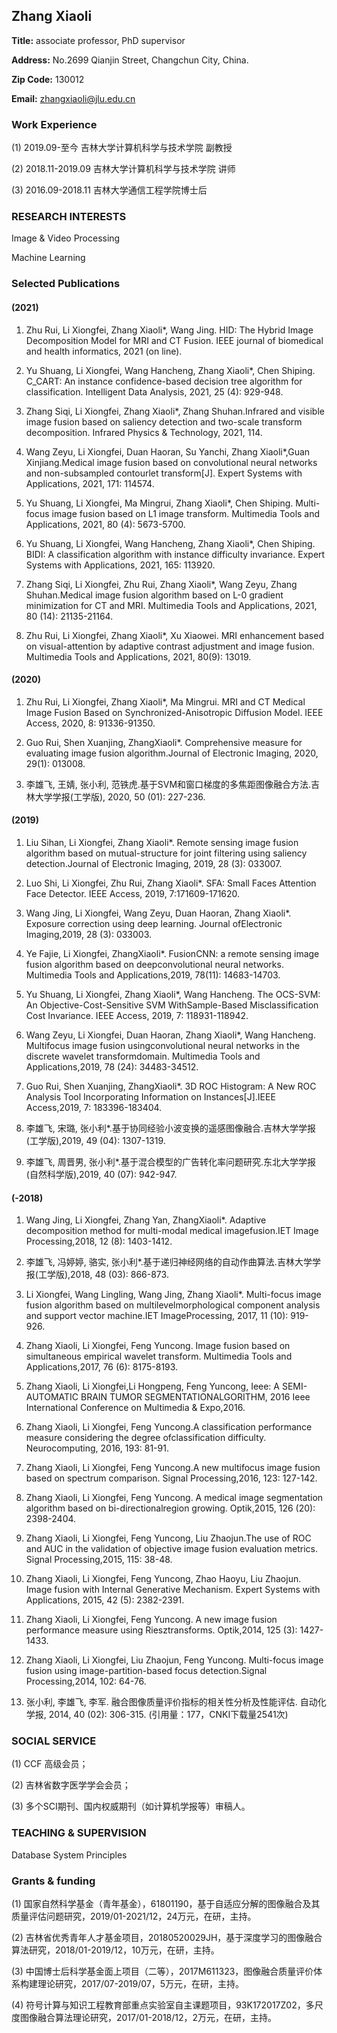 ## Zhang Xiaoli

**Title:** associate professor, PhD supervisor

**Address:**  No.2699 Qianjin Street, Changchun City, China.  

**Zip Code:** 130012  

**Email:** zhangxiaoli@jlu.edu.cn  

### Work Experience
(1) 2019.09-至今 吉林大学计算机科学与技术学院 副教授

(2) 2018.11-2019.09 吉林大学计算机科学与技术学院 讲师

(3) 2016.09-2018.11 吉林大学通信工程学院博士后
### RESEARCH INTERESTS
Image & Video Processing 

Machine Learning
### Selected Publications
#### (2021)
1. Zhu Rui, Li Xiongfei, Zhang Xiaoli*, Wang Jing. HID: The Hybrid Image Decomposition Model for MRI and CT Fusion. IEEE journal of biomedical and health informatics, 2021 (on line).

2. Yu Shuang, Li Xiongfei, Wang Hancheng, Zhang Xiaoli*, Chen Shiping. C_CART: An instance confidence-based decision tree algorithm for classification. Intelligent Data Analysis, 2021, 25 (4): 929-948.

3. Zhang Siqi, Li Xiongfei, Zhang Xiaoli*, Zhang Shuhan.Infrared and visible image fusion based on saliency detection and two-scale transform decomposition. Infrared Physics & Technology, 2021, 114.

4. Wang Zeyu, Li Xiongfei, Duan Haoran, Su Yanchi, Zhang Xiaoli*,Guan Xinjiang.Medical image fusion based on convolutional neural networks and non-subsampled contourlet    transform[J]. Expert Systems with Applications, 2021, 171: 114574.

5. Yu Shuang, Li Xiongfei, Ma Mingrui, Zhang Xiaoli*, Chen Shiping. Multi-focus image fusion based on L1 image transform. Multimedia Tools and Applications, 2021, 80 (4): 5673-5700.

6. Yu Shuang, Li Xiongfei, Wang Hancheng, Zhang Xiaoli*, Chen Shiping. BIDI: A classification algorithm with instance difficulty invariance. Expert Systems with Applications, 2021, 165: 113920.

7. Zhang Siqi, Li Xiongfei, Zhu Rui, Zhang Xiaoli*, Wang Zeyu, Zhang Shuhan.Medical image fusion algorithm based on L-0 gradient minimization for CT and MRI. Multimedia Tools and Applications, 2021, 80 (14): 21135-21164.

8. Zhu Rui, Li Xiongfei, Zhang Xiaoli*, Xu Xiaowei. MRI enhancement based on visual-attention by adaptive contrast adjustment and image fusion. Multimedia Tools and Applications, 2021, 80(9): 13019.


#### (2020)

1. Zhu Rui, Li Xiongfei, Zhang Xiaoli*, Ma Mingrui. MRI and CT Medical Image Fusion Based on Synchronized-Anisotropic Diffusion Model. IEEE Access, 2020, 8: 91336-91350.

2. Guo Rui, Shen Xuanjing, ZhangXiaoli*. Comprehensive measure for evaluating image fusion algorithm.Journal of Electronic Imaging, 2020, 29(1): 013008.

3. 李雄飞, 王婧, 张小利, 范铁虎.基于SVM和窗口梯度的多焦距图像融合方法.吉林大学学报(工学版), 2020, 50 (01): 227-236.

#### (2019)

1. Liu Sihan, Li Xiongfei, Zhang Xiaoli*. Remote sensing image fusion algorithm based on mutual-structure for joint filtering using saliency detection.Journal of Electronic Imaging, 2019, 28 (3): 033007.

2. Luo Shi, Li Xiongfei, Zhu Rui, Zhang Xiaoli*. SFA: Small Faces Attention Face Detector. IEEE Access, 2019, 7:171609-171620.

3. Wang Jing, Li Xiongfei, Wang Zeyu, Duan Haoran, Zhang Xiaoli*. Exposure correction using deep learning. Journal ofElectronic Imaging,2019, 28 (3): 033003.

4. Ye Fajie, Li Xiongfei, ZhangXiaoli*. FusionCNN: a remote sensing image fusion algorithm based on deepconvolutional neural networks. Multimedia Tools and Applications,2019, 78(11): 14683-14703.

5. Yu Shuang, Li Xiongfei, Zhang Xiaoli*, Wang Hancheng. The OCS-SVM: An Objective-Cost-Sensitive SVM WithSample-Based Misclassification Cost Invariance. IEEE Access, 2019, 7: 118931-118942.

6. Wang Zeyu, Li Xiongfei, Duan Haoran, Zhang Xiaoli*, Wang Hancheng. Multifocus image fusion usingconvolutional neural networks in the discrete wavelet transformdomain. Multimedia Tools and Applications,2019, 78 (24): 34483-34512.

7. Guo Rui, Shen Xuanjing, ZhangXiaoli*. 3D ROC Histogram: A New ROC Analysis Tool Incorporating Information on Instances[J].IEEE Access,2019, 7: 183396-183404.

8. 李雄飞, 宋璐, 张小利*.基于协同经验小波变换的遥感图像融合.吉林大学学报(工学版),2019, 49 (04): 1307-1319.

9. 李雄飞, 周晋男, 张小利*.基于混合模型的广告转化率问题研究.东北大学学报(自然科学版),2019, 40 (07): 942-947.


#### (-2018)


1. Wang Jing, Li Xiongfei, Zhang Yan, ZhangXiaoli*. Adaptive decomposition method for multi-modal medical imagefusion.IET Image Processing,2018, 12 (8): 1403-1412.

2. 李雄飞, 冯婷婷, 骆实, 张小利*.基于递归神经网络的自动作曲算法.吉林大学学报(工学版),2018, 48 (03): 866-873.

3. Li Xiongfei, Wang Lingling, Wang Jing, Zhang Xiaoli*. Multi-focus image fusion algorithm based on multilevelmorphological component analysis and support vector machine.IET ImageProcessing, 2017, 11 (10): 919-926.

4. Zhang Xiaoli, Li Xiongfei, Feng Yuncong. Image fusion based on simultaneous empirical wavelet transform. Multimedia Tools and Applications,2017, 76 (6): 8175-8193.

5. Zhang Xiaoli, Li Xiongfei,Li Hongpeng, Feng Yuncong, Ieee: A SEMI-AUTOMATIC BRAIN TUMOR SEGMENTATIONALGORITHM, 2016 Ieee International Conference on Multimedia & Expo,2016.

6. Zhang Xiaoli, Li Xiongfei, Feng Yuncong.A classification performance measure considering the degree ofclassification difficulty. Neurocomputing, 2016, 193: 81-91.

7. Zhang Xiaoli, Li Xiongfei, Feng Yuncong.A new multifocus image fusion based on spectrum comparison. Signal Processing,2016, 123: 127-142.

8. Zhang Xiaoli, Li Xiongfei, Feng Yuncong. A medical image segmentation algorithm based on bi-directionalregion growing. Optik,2015, 126 (20): 2398-2404.

9. Zhang Xiaoli, Li Xiongfei, Feng Yuncong, Liu Zhaojun.The use of ROC and AUC in the validation of objective image fusion evaluation metrics. Signal Processing,2015, 115: 38-48.

10. Zhang Xiaoli, Li Xiongfei, Feng Yuncong, Zhao Haoyu, Liu Zhaojun. Image fusion with Internal Generative Mechanism. Expert Systems with Applications, 2015, 42 (5): 2382-2391.

11. Zhang Xiaoli, Li Xiongfei, Feng Yuncong. A new image fusion performance measure using Riesztransforms. Optik,2014, 125 (3): 1427-1433.

12. Zhang Xiaoli, Li Xiongfei, Liu Zhaojun, Feng Yuncong. Multi-focus image fusion using image-partition-based focus detection.Signal Processing,2014, 102: 64-76.

13. 张小利, 李雄飞, 李军. 融合图像质量评价指标的相关性分析及性能评估. 自动化学报, 2014, 40 (02): 306-315. (引用量：177，CNKI下载量2541次)

### SOCIAL SERVICE
(1) CCF 高级会员；

(2) 吉林省数字医学学会会员；

(3) 多个SCI期刊、国内权威期刊（如计算机学报等）审稿人。
### TEACHING & SUPERVISION
Database System Principles

### Grants & funding
(1) 国家自然科学基金（青年基金），61801190，基于自适应分解的图像融合及其质量评估问题研究，2019/01-2021/12，24万元，在研，主持。

(2) 吉林省优秀青年人才基金项目，20180520029JH，基于深度学习的图像融合算法研究，2018/01-2019/12，10万元，在研，主持。

(3) 中国博士后科学基金面上项目（二等），2017M611323，图像融合质量评价体系构建理论研究，2017/07-2019/07，5万元，在研，主持。

(4) 符号计算与知识工程教育部重点实验室自主课题项目，93K172017Z02，多尺度图像融合算法理论研究，2017/01-2018/12，2万元，在研，主持。
